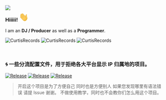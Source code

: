 <img align="left" src="https://s6.jpg.cm/2021/11/01/IC1DxQ.png">

### Hiiiii! <img src="https://raw.githubusercontent.com/ABSphreak/ABSphreak/master/gifs/Hi.gif" width="30px">

I am an **DJ / Producer** as well as a **Programmer**.

![CurtisRecords](https://img.shields.io/badge/CurtisRecords-Curtis.Asia-313131?style=flat&labelColor=213130&color=313131)
![CurtisRecords](https://img.shields.io/badge/Visual%20Studio-Code-313131?style=flat&labelColor=213130&color=313131)
![CurtisRecords](https://img.shields.io/badge/Lisence-Apache2.0%20%2F%20ANTI%20996-313131?style=flat&labelColor=213130&color=313131)

<br>

### 🌀 一些分流配置文件，用于拒绝各大平台显示 IP 归属地的项目。
<a href="https://github.com/curtisrecords/Bash"><img alt="Release" src="https://img.shields.io/badge/CurtisRecords-CurtisCodeCollocation-blue"></a>
<a href="https://github.com/curtisrecords/Bash"><img alt="Release" src="https://img.shields.io/badge/Lisence-Apache%202.0%20%2F%20Anti%20996-blue"></a>
<a href="https://github.com/curtisrecords/Bash"><img alt="Release" src="https://img.shields.io/badge/Visual Studio-Code-blue"></a>


> 开启这个项目是为了方便自己 同时也是方便别人 如果您发现哪里有语法错误 请提 Issue 谢谢。
> 不做使用教学，同时也不会教你们怎么用这个项目。
